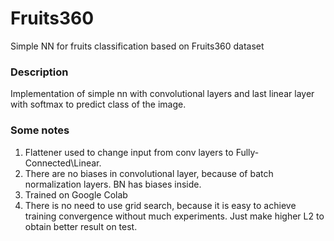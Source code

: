# Fruits360
Simple NN for fruits classification based on Fruits360 dataset


### Description
 Implementation of simple nn with convolutional layers and last linear layer with softmax to predict class of the image.

### Some notes
1) Flattener used to change input from conv layers to Fully-Connected\Linear.
2) There are no biases in convolutional layer, because of batch normalization layers. BN has biases inside.
3) Trained on Google Colab
4) There is no need to use grid search, because it is easy to achieve training convergence without much experiments. Just make higher L2 to obtain better result on test.
